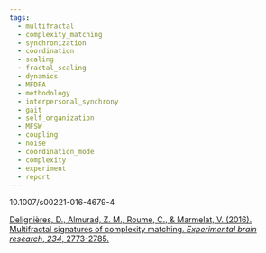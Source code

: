 ```yaml
---
tags:
  - multifractal
  - complexity_matching
  - synchronization
  - coordination
  - scaling
  - fractal_scaling
  - dynamics
  - MFDFA
  - methodology
  - interpersonal_synchrony
  - gait
  - self_organization
  - MFSW
  - coupling
  - noise
  - coordination_mode
  - complexity
  - experiment
  - report
---
```

10.1007/s00221-016-4679-4

[Delignières, D., Almurad, Z. M., Roume, C., & Marmelat, V. (2016). Multifractal signatures of complexity matching. _Experimental brain research_, _234_, 2773-2785.](https://link.springer.com/article/10.1007/s00221-016-4679-4)